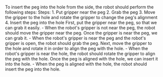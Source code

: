 To insert the peg into the hole from the side, the robot should perform the following steps:
    Steps:  1. Put gripper near the peg  2. Grab the peg  3. Move the gripper to the hole and rotate the gripper to change the peg's alignment  4. Insert the peg into the hole
    First, put the gripper near the peg, so that we can grab it easily.
    - When the robot's gripper is not near the peg, the robot should move the gripper near the peg.
    Once the gripper is near the peg, we can grab it.
    - When the robot's gripper is near the peg and the robot's gripper is open, the robot should grab the peg.
    Next, move the gripper to the hole and rotate it in order to align the peg with the hole.
    - When the robot's gripper is near the hole, the robot should rotate the gripper to align the peg with the hole.
    Once the peg is aligned with the hole, we can insert it into the hole.
    - When the peg is aligned with the hole, the robot should insert the peg into the hole.